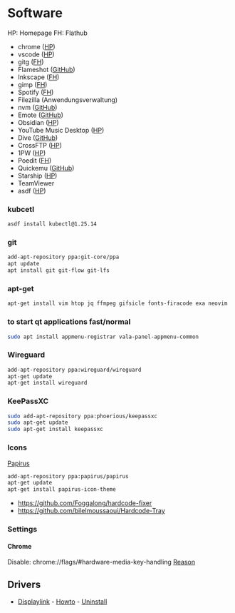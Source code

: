 # Software

HP: Homepage
FH: Flathub

- chrome ([HP](https://www.google.com/intl/de_de/chrome/))
- vscode ([HP](https://code.visualstudio.com/download))
- gitg ([FH](https://flathub.org/apps/details/org.gnome.gitg))
- Flameshot ([GitHub](https://github.com/lupoDharkael/flameshot))
- Inkscape ([FH](https://flathub.org/apps/details/org.inkscape.Inkscape))
- gimp ([FH](https://flathub.org/apps/details/org.gimp.GIMP))
- Spotify ([FH](https://flathub.org/apps/details/com.spotify.Client))
- Filezilla (Anwendungsverwaltung)
- nvm ([GitHub](https://github.com/nvm-sh/nvm))
- Emote ([GitHub](https://github.com/tom-james-watson/Emote))
- Obsidian ([HP](https://obsidian.md/))
- YouTube Music Desktop ([HP](https://ytmdesktop.app/))
- Dive ([GitHub](https://github.com/wagoodman/dive))
- CrossFTP ([HP](https://www.crossftp.com/))
- 1PW ([HP](https://1password.com/downloads/linux))
- Poedit ([FH](https://flathub.org/apps/net.poedit.Poedit))
- Quickemu ([GitHub](https://github.com/quickemu-project/quickemu))
- Starship ([HP](https://starship.rs/))
- TeamViewer
- asdf ([HP](https://asdf-vm.com/guide/getting-started.html))


### kubcetl
```sh
asdf install kubectl@1.25.14
```

### git

 ```sh
 add-apt-repository ppa:git-core/ppa 
 apt update
 apt install git git-flow git-lfs
 ```

### apt-get

```sh
apt-get install vim htop jq ffmpeg gifsicle fonts-firacode exa neovim
```

### to start qt applications fast/normal
```sh
sudo apt install appmenu-registrar vala-panel-appmenu-common 
```

### Wireguard
```sh
add-apt-repository ppa:wireguard/wireguard
apt-get update
apt-get install wireguard
```

### KeePassXC

```sh
sudo add-apt-repository ppa:phoerious/keepassxc
sudo apt-get update
sudo apt-get install keepassxc
```



### Icons

[Papirus](https://github.com/PapirusDevelopmentTeam/papirus-icon-theme)

```sh
add-apt-repository ppa:papirus/papirus
apt-get update
apt-get install papirus-icon-theme
```

- https://github.com/Foggalong/hardcode-fixer
- https://github.com/bilelmoussaoui/Hardcode-Tray

### Settings

#### Chrome 
Disable: chrome://flags/#hardware-media-key-handling [Reason](https://www.omgchrome.com/chrome-google-music-media-keys/)

## Drivers
- [Displaylink](https://www.synaptics.com/products/displaylink-graphics/downloads/ubuntu) - [Howto](https://www.displaylink.org/forum/showpost.php?p=90853&postcount=2) - [Uninstall](https://support.displaylink.com/knowledgebase/articles/683699-how-to-uninstall-displaylink-ubuntu-software)
